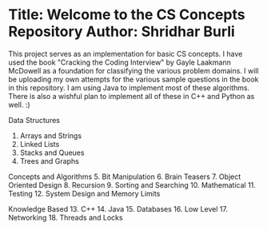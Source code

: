 Title: Welcome to the CS Concepts Repository
Author: Shridhar Burli
===========

This project serves as an implementation for basic CS concepts. I have used the book "Cracking the Coding Interview" by Gayle Laakmann McDowell as a foundation for classifying the various problem domains. I will be uploading my own attempts for the various sample questions in the book in this repository. I am using Java to implement most of these algorithms. There is also a wishful plan to implement all of these in C++ and Python as well. :)

Data Structures
1. Arrays and Strings
2. Linked Lists
3. Stacks and Queues
4. Trees and Graphs

Concepts and Algorithms
5. Bit Manipulation
6. Brain Teasers
7. Object Oriented Design
8. Recursion
9. Sorting and Searching
10. Mathematical
11. Testing
12. System Design and Memory Limits

Knowledge Based
13. C++
14. Java
15. Databases
16. Low Level
17. Networking
18. Threads and Locks
